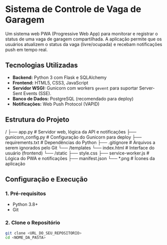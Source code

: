# Sistema de Controle de Vaga de Garagem

Um sistema web PWA (Progressive Web App) para monitorar e registrar o status de uma vaga de garagem compartilhada. A aplicação permite que os usuários atualizem o status da vaga (livre/ocupada) e recebam notificações push em tempo real.

## Tecnologias Utilizadas
- **Backend:** Python 3 com Flask e SQLAlchemy
- **Frontend:** HTML5, CSS3, JavaScript
- **Servidor WSGI:** Gunicorn com workers `gevent` para suportar Server-Sent Events (SSE).
- **Banco de Dados:** PostgreSQL (recomendado para deploy)
- **Notificações:** Web Push Protocol (VAPID)

## Estrutura do Projeto
/
├── app.py             # Servidor web, lógica da API e notificações
├── gunicorn_config.py # Configuração do Gunicorn para deploy
├── requirements.txt   # Dependências do Python
├── .gitignore         # Arquivos a serem ignorados pelo Git
└── /templates
    └── index.html     # Interface do usuário (frontend)
└── /static
    ├── style.css
    ├── service-worker.js # Lógica do PWA e notificações
    ├── manifest.json
    └── *.png          # Ícones da aplicação

## Configuração e Execução

### 1. Pré-requisitos
- Python 3.8+
- Git

### 2. Clone o Repositório
```bash
git clone <URL_DO_SEU_REPOSITORIO>
cd <NOME_DA_PASTA>